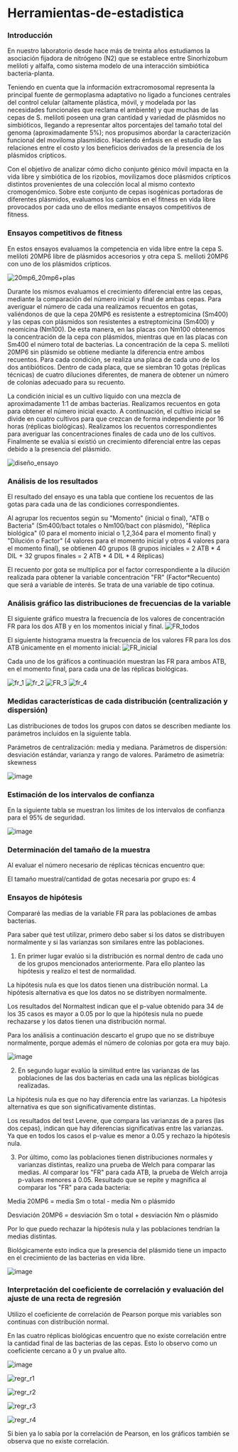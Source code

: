 # Herramientas-de-estadistica

### Introducción

En nuestro laboratorio desde hace más de treinta años estudiamos la asociación fijadora de nitrógeno (N2) que se establece entre Sinorhizobum meliloti y alfalfa, como sistema modelo de una interacción simbiótica bacteria-planta.

Teniendo en cuenta que la información extracromosomal representa la principal fuente de germoplasma adaptativo no ligado a funciones centrales del control celular (altamente plástica, móvil, y modelada por las necesidades funcionales que reclama el ambiente) y que muchas de las cepas de S. meliloti poseen una gran cantidad y variedad de plásmidos no simbióticos, llegando a representar altos porcentajes del tamaño total del genoma (aproximadamente 5%); nos propusimos abordar la caracterización funcional del moviloma plasmídico. Haciendo énfasis en el estudio de las relaciones entre el costo y los beneficios derivados de la presencia de los plásmidos crípticos.

Con el objetivo de analizar cómo dicho conjunto génico móvil impacta en la vida libre y simbiótica de los rizobios, movilizamos doce plásmidos crípticos distintos provenientes de una colección local al mismo contexto cromogenómico. Sobre este conjunto de cepas isogénicas portadoras de diferentes plásmidos, evaluamos los cambios en el fitness  en vida libre provocados por cada uno de ellos mediante ensayos competitivos de fitness.

### Ensayos competitivos de fitness

En estos ensayos evaluamos la competencia en vida libre entre la cepa S. meliloti 20MP6 libre de plásmidos accesorios y otra cepa S. meliloti 20MP6 con uno de los plásmidos crípticos.

![20mp6_20mp6+plas](https://github.com/apagnutti/Herramientas-de-estadistica/assets/130510520/57e39b67-906f-4a72-8bd1-d7b27635073d)

Durante los mismos evaluamos el crecimiento diferencial entre las cepas, mediante la comparación del número inicial y final de ambas cepas.
Para averiguar el número de cada una realizamos recuentos en gotas, valiéndonos de que la cepa 20MP6 es resistente a estreptomicina (Sm400) y las cepas con plásmidos son resistentes a estreptomicina (Sm400) y neomicina (Nm100).
De esta manera, en las placas con Nm100 obtenemos la concentración de la cepa con plásmidos, mientras que en las placas con Sm400 el número total de bacterias.
La concentración de la cepa S. meliloti 20MP6 sin plásmido se obtiene mediante la diferencia entre ambos recuentos.
Para cada condición, se realiza una placa de cada uno de los dos antibióticos.
Dentro de cada placa, que se siembran 10 gotas (réplicas técnicas) de cuatro diluciones diferentes, de manera de obtener un número de colonias adecuado para su recuento.

La condición inicial es un cultivo líquido con una mezcla de aproximadamente 1:1 de ambas bacterias. Realizamos recuentos en gota para obtener el número inicial exacto.
A continuación, el cultivo inicial se divide en cuatro cultivos para que crezcan de forma independiente por 16 horas (réplicas biológicas). Realizamos los recuentos correspondientes para averiguar las concentraciones finales de cada uno de los cultivos.
Finalmente se evalúa si existió un crecimiento diferencial entre las cepas debido a la presencia del plásmido.

![diseño_ensayo](https://github.com/apagnutti/Herramientas-de-estadistica/assets/130510520/f038850c-9905-4597-b1ab-8238e82fac54)

### Análisis de los resultados

El resultado del ensayo es una tabla que contiene los recuentos de las gotas para cada una de las condiciones correspondientes.

Al agrupar los recuentos según su "Momento" (inicial o final), "ATB o Bacteria" (Sm400/bact totales o Nm100/bact con plásmido),
"Réplica biológica" (0 para el momento inicial o 1,2,3ó4 para el momento final) y "Dilución o Factor" (4 valores para el momento inicial y otros 4 valores para el momento final),
se obtienen 40 grupos (8 grupos iniciales = 2 ATB * 4 DIL + 32 grupos finales = 2 ATB * 4 DIL * 4 Réplicas)

El recuento por gota se multiplica por el factor correspondiente a la dilución realizada para obtener la variable concentración "FR" (Factor*Recuento) que será a variable de interés.
Se trata de una variable de tipo cotinua.

### Análisis gráfico las distribuciones de frecuencias de la variable

El siguiente gráfico muestra la frecuencia de los valores de concentración FR para los dos ATB y en los momentos inicial y final.
![FR_todos](https://github.com/apagnutti/Herramientas-de-estadistica/assets/130510520/e97c7885-598f-4a6b-8570-aefccfb4f6e4)

El siguiente histograma muestra la frecuencia de los valores FR para los dos ATB únicamente en el momento inicial:
![FR_inicial](https://github.com/apagnutti/Herramientas-de-estadistica/assets/130510520/2ed33e21-b448-4d34-ad6f-fd1c55104b9b)

Cada uno de los gráficos a continuación muestran las FR para ambos ATB, en el momento final, para cada una de las réplicas biológicas.

![fr_1](https://github.com/apagnutti/Herramientas-de-estadistica/assets/130510520/7f792159-3dc3-4577-a8b0-f6a262173a4f)
![fr_2](https://github.com/apagnutti/Herramientas-de-estadistica/assets/130510520/a90fda7a-eac8-45d0-9e1f-5a0cb3708a65)
![FR_3](https://github.com/apagnutti/Herramientas-de-estadistica/assets/130510520/c74cadc0-75f0-44d5-8c94-c44b5ccc26e3)
![fr_4](https://github.com/apagnutti/Herramientas-de-estadistica/assets/130510520/6567e3bf-862c-4015-b5a2-3f2c9df981be)


### Medidas características de cada distribución (centralización y dispersión)

Las distribuciones de todos los grupos con datos se describen mediante los parámetros incluidos en la siguiente tabla.

Parámetros de centralización: media y mediana.
Parámetros de dispersión: desviación estándar, varianza y rango de valores.
Parámetro de asimetría: skewness

![image](https://github.com/apagnutti/Herramientas-de-estadistica/assets/130510520/b475f2a8-e47b-4104-acb7-89780ad2ec91)


### Estimación de los intervalos de confianza

En la siguiente tabla se muestran los límites de los intervalos de confianza para el 95% de seguridad.

![image](https://github.com/apagnutti/Herramientas-de-estadistica/assets/130510520/cbad3cdb-6bd0-41e0-add7-1d69656996a2)

### Determinación del tamaño de la muestra

Al evaluar el número necesario de réplicas técnicas encuentro que: 

El tamaño muestral/cantidad de gotas necesaria por grupo es: 4

### Ensayos de hipótesis

Compararé las medias de la variable FR para las poblaciones de ambas bacterias. 

Para saber qué test utilizar, primero debo saber si los datos se distribuyen normalmente y si las varianzas son similares entre las poblaciones.

1) En primer lugar evalúo si la distribución es normal dentro de cada uno de los grupos mencionados anteriormente. Para ello planteo las hipótesis y realizo el test de normalidad.

La hipótesis nula es que los datos tienen una distribución normal. La hipótesis alternativa es que los datos no se distribyen normalmente.

Los resultados del Normaltest indican que el p-value obtenido para 34 de los 35 casos es mayor a 0.05 por lo que la hipótesis nula no puede rechazarse y los datos tienen una distribución normal.

Para los análisis a continuación descarto el grupo que no se distribuye normalmente, porque además el número de colonias por gota era muy bajo.

![image](https://github.com/apagnutti/Herramientas-de-estadistica/assets/130510520/069d8bc4-38a6-4aa1-9093-7e8b7d015522)

2) En segundo lugar evalúo la similitud entre las varianzas de las poblaciones de las dos bacterias en cada una las réplicas biológicas realizadas.

La hipótesis nula es que no hay diferencia entre las varianzas. La hipótesis alternativa es que son significativamente distintas.

Los resultados del test Levene, que compara las varianzas de a pares (las dos cepas), indican que hay diferencias significativas entre las varianzas.
Ya que en todos los casos el p-value es menor a 0.05 y rechazo la hipótesis nula.





3) Por último, como las poblaciones tienen distribuciones normales y varianzas distintas, realizo una prueba de Welch para comparar las medias.
Al comparar los "FR" para cada ATB, la prueba de Welch arroja p-values menores a 0.05. Resultado que se repite y magnifica al comparar los "FR" para cada bacteria:

Media 20MP6 = media Sm o total - media Nm o plásmido

Desviación 20MP6 = desviación Sm o total + desviación Nm o plásmido

Por lo que puedo rechazar la hipótesis nula y las poblaciones tendrían la medias distintas.

Biológicamente esto indica que la presencia del plásmido tiene un impacto en el crecimiento de las bacterias en vida libre.

![image](https://github.com/apagnutti/Herramientas-de-estadistica/assets/130510520/90193e70-2d5e-4693-84cd-f544e2b77bf0)


### Interpretación del coeficiente de correlación y evaluación del ajuste de una recta de regresión

Utilizo el coeficiente de correlación de Pearson porque mis variables son continuas con distribución normal.

En las cuatro réplicas biológicas encuentro que no existe correlación entre la cantidad final de las bacterias de las cepas. Esto lo observo como un coeficiente cercano a 0 y un pvalue alto.

![image](https://github.com/apagnutti/Herramientas-de-estadistica/assets/130510520/41596f70-a612-4361-986f-db115697480f)

![regr_r1](https://github.com/apagnutti/Herramientas-de-estadistica/assets/130510520/d7c88600-8945-4df3-bf28-ff570e2288b9)

![regr_r2](https://github.com/apagnutti/Herramientas-de-estadistica/assets/130510520/21e55bd2-4762-42eb-96dc-0636fe7cadba)

![regr_r3](https://github.com/apagnutti/Herramientas-de-estadistica/assets/130510520/c76ad1ce-72e1-40f0-93cb-2b0cfb24994c)

![regr_r4](https://github.com/apagnutti/Herramientas-de-estadistica/assets/130510520/6e6a3c07-be67-4d91-b20d-804c8009748a)

Si bien ya lo sabía por la correlación de Pearson, en los gráficos también se observa que no existe correlación.


